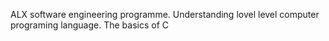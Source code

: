 ALX software engineering programme. Understanding lovel level computer programing language. The basics of C

